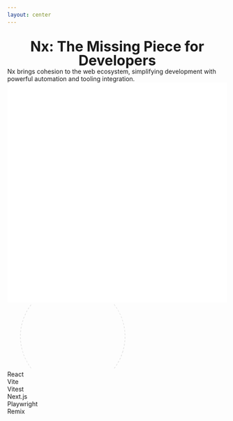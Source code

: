 ```yaml
---
layout: center
---
```


<div class="title-container">
  <h1>Nx: The Missing Piece for Developers</h1>
</div>

<div class="mt-8 flex flex-col items-center justify-center">
  <div class="text-xl max-w-2xl text-center mb-12">
    Nx brings cohesion to the web ecosystem, simplifying development with powerful automation and tooling integration.
  </div>
</div>

<div class="relative w-[600px] h-[400px] mx-auto">
  <!-- Nx Logo Center -->
  <div v-click class="absolute left-1/2 top-1/2 -translate-x-1/2 -translate-y-1/2">
    <div class="w-32 h-32 bg-blue-500/10 rounded-full flex items-center justify-center z-10 relative">
      <img 
        src="../images/nx.png" 
        alt="Nx logo"
        class="w-20 h-20 object-contain"
      />
    </div>
  </div>
  
  <!-- Connection Lines -->
  <svg class="absolute inset-0 w-full h-full">
    <circle v-click class="connection-line" cx="50%" cy="50%" r="120" 
      stroke="currentColor" stroke-width="1" fill="none" 
      stroke-dasharray="4 4" opacity="0.2" />
  </svg>
  
  <!-- Tool Icons -->
  <div class="absolute w-full h-full">
    <!-- React -->
    <div v-click class="absolute top-4 left-1/2 -translate-x-1/2">
      <div class="tool-icon">
        <i class="i-logos-react text-3xl"></i>
      </div>
      <div class="tool-label">React</div>
    </div>
    <!-- Vite -->
    <div v-click class="absolute top-[20%] right-6 translate-x-8">
      <div class="tool-icon">
        <i class="i-logos-vitejs text-3xl"></i>
      </div>
      <div class="tool-label">Vite</div>
    </div>
    <!-- Vitest -->
    <div v-click class="absolute bottom-[20%] right-6 translate-x-8">
      <div class="tool-icon">
        <i class="i-logos-vitest text-3xl"></i>
      </div>
      <div class="tool-label">Vitest</div>
    </div>
    <!-- Next.js -->
    <div v-click class="absolute bottom-8 left-1/2 -translate-x-1/2">
      <div class="tool-icon">
        <i class="i-logos-nextjs-icon text-3xl"></i>
      </div>
      <div class="tool-label">Next.js</div>
    </div>
    <!-- Playwright -->
    <div v-click class="absolute bottom-[20%] left-6 -translate-x-8">
      <div class="tool-icon">
        <i class="i-logos-playwright text-3xl"></i>
      </div>
      <div class="tool-label">Playwright</div>
    </div>
    <!-- Remix -->
    <div v-click class="absolute top-[20%] left-6 -translate-x-8">
      <div class="tool-icon">
        <i class="i-logos-remix-icon text-3xl"></i>
      </div>
      <div class="tool-label">Remix</div>
    </div>
  </div>
</div>

<style>
/* Title styling to avoid cutoff */
.title-container {
  text-align: center;
  margin-top: 2rem;
}
.title-container h1 {
  font-size: 2rem;
  line-height: 1;
  margin: 0 auto;
}

/* Tool icon styles */
.tool-icon {
  @apply flex items-center justify-center mb-2 p-4 bg-gray-800/50 rounded-lg shadow-lg backdrop-blur-sm transition-transform duration-300;
}
.tool-icon:hover {
  @apply transform scale-110;
}
.tool-label {
  @apply text-sm text-gray-400 text-center whitespace-nowrap font-medium;
}

/* Circle animation stays static */
@keyframes rotate {
  from { transform: rotate(0deg); }
  to { transform: rotate(360deg); }
}
.connection-line {
  animation: rotate 30s linear infinite;
  transform-origin: center;
  r: 120;
}
</style>

<!--
Nx acts as the glue for the React ecosystem, offering an integrated approach to managing your app.
With built-in code generators and automated migrations, Nx saves you from tedious manual steps and accelerates your development process.
-->